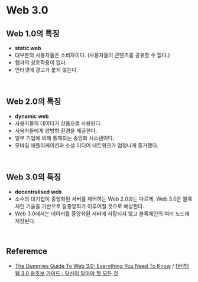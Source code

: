 #  Web 3.0

## Web 1.0의 특징
- **static web**
- 대부분의 사용자들은 소비자이다. (사용자들이 콘텐츠를 공유할 수 없다.)
- 웹과의 상호작용이 없다.
- 인터넷에 광고가 붙지 않는다.

<br/>

## Web 2.0의 특징
- **dynamic web**
- 사용자들의 데이터가 상품으로 사용된다.
- 사용자들에게 양방향 환경을 제공한다.
- 일부 기업에 의해 통제되는 중앙화 시스템이다.
- 모바일 애플리케이션과 소셜 미디어 네트워크가 엄청나게 증가했다.

<br/>

## Web 3.0의 특징
- **decentralised web**
- 소수의 대기업이 중앙화된 서버를 제어하는 Web 2.0과는 다르게, Web 3.0은 블록체인 기술을 기반으로 탈중앙화가 이루어질 것으로 예상된다.
- Web 3.0에서는 데이터를 중앙화된 서버에 저장되지 않고 블록체인의 여러 노드에 저장된다.

<br/>

## Referemce
- [The Dummies Guide To Web 3.0: Everything You Need To Know](https://medium.com/@thezainabowolabi/the-dummies-guide-to-web-3-0-everything-you-need-to-know-f5c90c844372) / [[번역] 웹 3.0 왕초보 가이드 : 당신이 알아야 할 모든 것](https://velog.io/@sehyunny/the-dummies-guide-to-web3)
